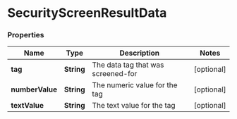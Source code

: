 # SecurityScreenResultData

### Properties
Name | Type | Description | Notes
------------ | ------------- | ------------- | -------------
**tag** | **String** | The data tag that was screened-for | [optional] 
**numberValue** | **String** | The numeric value for the tag | [optional] 
**textValue** | **String** | The text value for the tag | [optional] 



